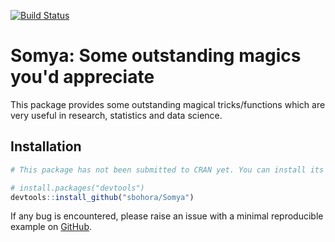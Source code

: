 [![Build Status](https://travis-ci.com/sbohora/Somya.svg?token=shyYTzvvbsLRHsRAWXTg)](https://travis-ci.com/sbohora/Somya)

# Somya: Some outstanding magics you'd appreciate
This package provides some outstanding magical tricks/functions which are very useful in research, statistics and data science.

## Installation

``` r
# This package has not been submitted to CRAN yet. You can install its development version from GitHub:

# install.packages("devtools")
devtools::install_github("sbohora/Somya")
```

If any bug is encountered, please raise an issue with a minimal reproducible example on [GitHub](https://github.com/sbohora/Somya/issues).